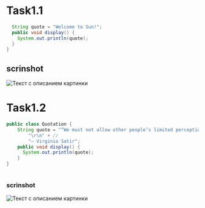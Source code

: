 # Task1.1

```java
  String quote = "Welcome to Sun!";
  public void display() {
    System.out.println(quote);
  }
}
```
## scrinshot
<image src="/Solution/2.jpg" alt="Текст с описанием картинки">


# Task1.2

```java
public class Quotation {
    String quote = "“We must not allow other people’s limited perceptions to define us.”\r\n" + //
        "\r\n" + //
        "– Virginia Satir";
    public void display() {
      System.out.println(quote);
    }
}
 
```

### scrinshot
<image src="/Solution/2.1.jpg" alt="Текст с описанием картинки">